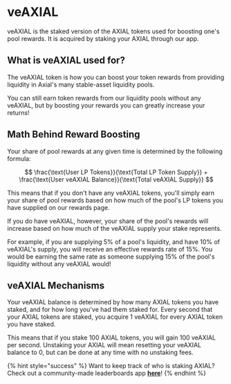 # veAXIAL

veAXIAL is the staked version of the AXIAL tokens used for boosting one's pool rewards. It is acquired by staking your AXIAL through our app.

## What is veAXIAL used for?

The veAXIAL token is how you can boost your token rewards from providing liquidity in Axial's many stable-asset liquidity pools.

You can still earn token rewards from our liquidity pools without any veAXIAL, but by boosting your rewards you can greatly increase your returns!

## Math Behind Reward Boosting

Your share of pool rewards at any given time is determined by the following formula:

$$
\frac{\text{User LP Tokens}}{\text{Total LP Token Supply}} + \frac{\text{User veAXIAL Balance}}{\text{Total veAXIAL Supply}}
$$

This means that if you don't have any veAXIAL tokens, you'll simply earn your share of pool rewards based on how much of the pool's LP tokens you have supplied on our rewards page.

If you do have veAXIAL, however, your share of the pool's rewards will increase based on how much of the veAXIAL supply your stake represents.

For example, if you are supplying 5% of a pool's liquidity, and have 10% of veAXIAL's supply, you will receive an effective rewards rate of 15%. You would be earning the same rate as someone supplying 15% of the pool's liquidity without any veAXIAL would!

## veAXIAL Mechanisms

Your veAXIAL balance is determined by how many AXIAL tokens you have staked, and for how long you've had them staked for. Every second that your AXIAL tokens are staked, you acquire 1 veAXIAL for every AXIAL token you have staked.

This means that if you stake 100 AXIAL tokens, you will gain 100 veAXIAL per second. Unstaking your AXIAL will mean resetting your veAXIAL balance to 0, but can be done at any time with no unstaking fees.

{% hint style="success" %}
Want to keep track of who is staking AXIAL? Check out a community-made leaderboards app [**here**](https://axial-leaderboards.netlify.app/)!
{% endhint %}
